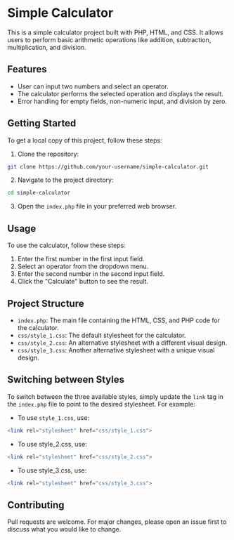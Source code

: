 # Simple Calculator

This is a simple calculator project built with PHP, HTML, and CSS. It allows users to perform basic arithmetic operations like addition, subtraction, multiplication, and division.

## Features

- User can input two numbers and select an operator.
- The calculator performs the selected operation and displays the result.
- Error handling for empty fields, non-numeric input, and division by zero.

## Getting Started

To get a local copy of this project, follow these steps:

1. Clone the repository:
```bash
git clone https://github.com/your-username/simple-calculator.git
```
2. Navigate to the project directory:
```bash
cd simple-calculator
```
3. Open the `index.php` file in your preferred web browser.

## Usage

To use the calculator, follow these steps:

1. Enter the first number in the first input field.
2. Select an operator from the dropdown menu.
3. Enter the second number in the second input field.
4. Click the "Calculate" button to see the result.

## Project Structure

- `index.php`: The main file containing the HTML, CSS, and PHP code for the calculator.
- `css/style_1.css`: The default stylesheet for the calculator.
- `css/style_2.css`: An alternative stylesheet with a different visual design.
- `css/style_3.css`: Another alternative stylesheet with a unique visual design.

## Switching between Styles

To switch between the three available styles, simply update the `link` tag in the `index.php` file to point to the desired stylesheet. For example:

- To use `style_1.css`, use:
```php
<link rel="stylesheet" href="css/style_1.css">
```
- To use style_2.css, use:
```php
<link rel="stylesheet" href="css/style_2.css">
```
- To use style_3.css, use:
```php
<link rel="stylesheet" href="css/style_3.css">
```
## Contributing

Pull requests are welcome. For major changes, please open an issue first to discuss what you would like to change.





